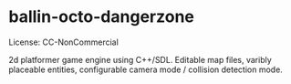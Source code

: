 ballin-octo-dangerzone
======================

License: CC-NonCommercial

2d platformer game engine using C++/SDL.
Editable map files, varibly placeable entities, configurable camera mode / collision detection mode.

